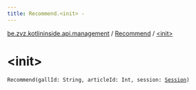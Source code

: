 ```yaml
---
title: Recommend.<init> - 
---
```


[be.zvz.kotlininside.api.management](../index.html) / [Recommend](index.html) / [&lt;init&gt;](./-init-.html)

# &lt;init&gt;

`Recommend(gallId: String, articleId: Int, session: `[`Session`](../../be.zvz.kotlininside.session/-session/index.html)`)`